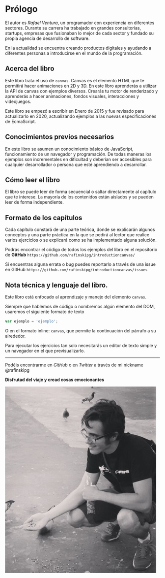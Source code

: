 # Prólogo

El autor es *Rafael Ventura*, un programador con experiencia en diferentes sectores. Durante su carrera ha trabajado en grandes consultorías, startups, empresas que fusionaban lo mejor de cada sector y fundado su propia agencia de desarrollo de software.

En la actualidad se encuentra creando productos digitales y ayudando a diferentes personas a introducirse en el mundo de la programación.

## Acerca del libro

Este libro trata el uso de `canvas`. Canvas es el elemento HTML que te permitirá hacer animaciones en 2D y 3D. En este libro aprenderás a utilizar la API de canvas con ejemplos diversos. Crearás tu motor de renderizado y aprenderás a hacer animaciones, fondos visuales, interacciones y videojuegos.

Este libro se empezó a escribir en Enero de 2015 y fue revisado para actualizarlo en 2020, actualizando ejemplos a las nuevas especificaciones de EcmaScript.

## Conocimientos previos necesarios

En este libro se asumen un conocimiento básico de JavaScript, funcionamiento de un navegador y programación. De todas maneras los ejemplos son incrementales en dificultad y deberían ser accesibles para cualquier desarrollador o persona que esté aprendiendo a desarrollar.

## Cómo leer el libro

El libro se puede leer de forma secuencial o saltar directamente al capítulo que te interese. La mayoría de los contenidos están aislados y se pueden leer de forma independiente.

## Formato de los capítulos

Cada capítulo constará de una parte teórica, donde se explicarán algunos conceptos y una parte práctica en la que se pedirá al lector que realice varios ejercicios o se explicará como se ha implementado alguna solución.

Podrás encontrar el código de todos los ejemplos del libro en el repositorio de __GitHub__ `https://github.com/rafinskipg/introductioncanvas/` 

Si encuentras alguna errata o bug puedes reportarlo a través de una issue en GitHub `https://github.com/rafinskipg/introductioncanvas/issues` 


## Nota técnica y lenguaje del libro.

Este libro está enfocado al aprendizaje y manejo del elemento `canvas`.

Siempre que hablemos de código o nombremos algún elemento del DOM, usaremos el siguiente formato de texto

```javascript
var ejemplo = 'ejemplo';
```

O en el formato inline: `canvas`, que permite la continuación del párrafo a su alrededor.

Para ejecutar los ejercicios tan solo necesitarás un editor de texto simple y un navegador en el que previsualizarlo.


----

Podéis encontrarme en *GitHub* o en *Twitter* a través de mi nickname @rafinskipg 

__Disfrutad del viaje y cread cosas emocionantes__

![](https://github.com/rafinskipg/introductioncanvas/raw/master/img/author/author.png)